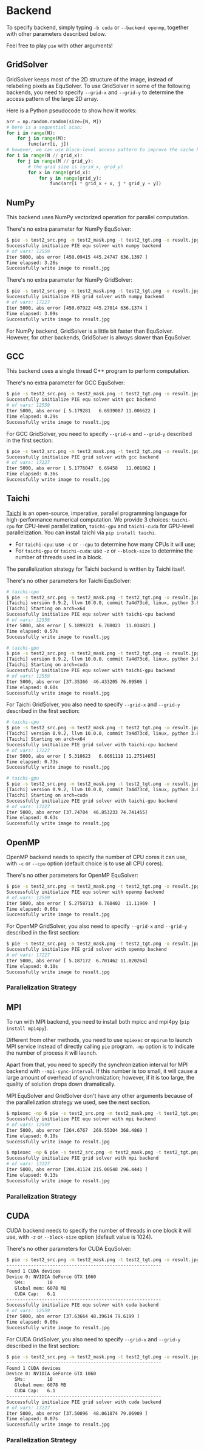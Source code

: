 # Backend

To specify backend, simply typing `-b cuda` or `--backend openmp`, together with other parameters described below.

Feel free to play `pie` with other arguments!

## GridSolver

GridSolver keeps most of the 2D structure of the image, instead of relabeling pixels as EquSolver. To use GridSolver in some of the following backends, you need to specify `--grid-x` and `--grid-y` to determine the access pattern of the large 2D array.

Here is a Python pseudocode to show how it works:

```python
arr = np.random.random(size=[N, M])
# here is a sequential scan:
for i in range(N):
    for j in range(M):
        func(arr[i, j])
# however, we can use block-level access pattern to improve the cache hit rate:
for i in range(N // grid_x):
    for j in range(M // grid_y):
        # the grid size is (grid_x, grid_y)
        for x in range(grid_x):
            for y in range(grid_y):
                func(arr[i * grid_x + x, j * grid_y + y])
```

## NumPy

This backend uses NumPy vectorized operation for parallel computation.

There's no extra parameter for NumPy EquSolver:

```bash
$ pie -s test2_src.png -m test2_mask.png -t test2_tgt.png -o result.jpg -h1 130 -w1 130 -n 5000 -g src -b numpy --method equ
Successfully initialize PIE equ solver with numpy backend
# of vars: 12559
Iter 5000, abs error [450.09415 445.24747 636.1397 ]
Time elapsed: 3.26s
Successfully write image to result.jpg
```

There's no extra parameter for NumPy GridSolver:

```bash
$ pie -s test2_src.png -m test2_mask.png -t test2_tgt.png -o result.jpg -h1 130 -w1 130 -n 5000 -g src -b numpy --method grid
Successfully initialize PIE grid solver with numpy backend
# of vars: 17227
Iter 5000, abs error [450.07922 445.27014 636.1374 ]
Time elapsed: 3.09s
Successfully write image to result.jpg
```

For NumPy backend, GridSolver is a little bit faster than EquSolver. However, for other backends, GridSolver is always slower than EquSolver.

## GCC

This backend uses a single thread C++ program to perform computation.

There's no extra parameter for GCC EquSolver:

```bash
$ pie -s test2_src.png -m test2_mask.png -t test2_tgt.png -o result.jpg -h1 130 -w1 130 -n 5000 -g src -b gcc --method equ
Successfully initialize PIE equ solver with gcc backend
# of vars: 12559
Iter 5000, abs error [ 5.179281   6.6939087 11.006622 ]
Time elapsed: 0.29s
Successfully write image to result.jpg
```

For GCC GridSolver, you need to specify `--grid-x` and `--grid-y` described in the first section:

```bash
$ pie -s test2_src.png -m test2_mask.png -t test2_tgt.png -o result.jpg -h1 130 -w1 130 -n 5000 -g src -b gcc --method grid --grid-x 8 --grid-y 8
Successfully initialize PIE grid solver with gcc backend
# of vars: 17227
Iter 5000, abs error [ 5.1776047  6.69458   11.001862 ]
Time elapsed: 0.36s
Successfully write image to result.jpg
```

## Taichi

[Taichi](https://github.com/taichi-dev/taichi) is an open-source, imperative, parallel programming language for high-performance numerical computation. We provide 3 choices: `taichi-cpu` for CPU-level parallelization, `taichi-gpu` and `taichi-cuda` for GPU-level parallelization. You can install taichi via `pip install taichi`.

- For `taichi-cpu`: use `-c` or `--cpu` to determine how many CPUs it will use;
- For `taichi-gpu` or `taichi-cuda`: use `-z` or `--block-size` to determine the number of threads used in a block.

The parallelization strategy for Taichi backend is written by Taichi itself.

There's no other parameters for Taichi EquSolver:

```bash
# taichi-cpu
$ pie -s test2_src.png -m test2_mask.png -t test2_tgt.png -o result.jpg -h1 130 -w1 130 -n 5000 -g src -b taichi-cpu --method equ -c 6 
[Taichi] version 0.9.2, llvm 10.0.0, commit 7a4d73cd, linux, python 3.8.10
[Taichi] Starting on arch=x64
Successfully initialize PIE equ solver with taichi-cpu backend
# of vars: 12559
Iter 5000, abs error [ 5.1899223  6.708023  11.034821 ]
Time elapsed: 0.57s
Successfully write image to result.jpg
```

```bash
# taichi-gpu
$ pie -s test2_src.png -m test2_mask.png -t test2_tgt.png -o result.jpg -h1 130 -w1 130 -n 5000 -g src -b taichi-gpu --method equ -z 1024
[Taichi] version 0.9.2, llvm 10.0.0, commit 7a4d73cd, linux, python 3.8.10
[Taichi] Starting on arch=cuda
Successfully initialize PIE equ solver with taichi-gpu backend
# of vars: 12559
Iter 5000, abs error [37.35366  46.433205 76.09506 ]
Time elapsed: 0.60s
Successfully write image to result.jpg
```

For Taichi GridSolver, you also need to specify `--grid-x` and `--grid-y` described in the first section:

```bash
# taichi-cpu
$ pie -s test2_src.png -m test2_mask.png -t test2_tgt.png -o result.jpg -h1 130 -w1 130 -n 5000 -g src -b taichi-cpu --method grid --grid-x 16 --grid-y 16 -c 12
[Taichi] version 0.9.2, llvm 10.0.0, commit 7a4d73cd, linux, python 3.8.10
[Taichi] Starting on arch=x64
Successfully initialize PIE grid solver with taichi-cpu backend
# of vars: 17227
Iter 5000, abs error [ 5.310623   6.8661118 11.2751465]
Time elapsed: 0.73s
Successfully write image to result.jpg
```

```bash
# taichi-gpu
$ pie -s test2_src.png -m test2_mask.png -t test2_tgt.png -o result.jpg -h1 130 -w1 130 -n 5000 -g src -b taichi-gpu --method grid --grid-x 8 --grid-y 8 -z 64 
[Taichi] version 0.9.2, llvm 10.0.0, commit 7a4d73cd, linux, python 3.8.10
[Taichi] Starting on arch=cuda
Successfully initialize PIE grid solver with taichi-gpu backend
# of vars: 17227
Iter 5000, abs error [37.74704  46.853233 74.741455]
Time elapsed: 0.63s
Successfully write image to result.jpg
```

## OpenMP

OpenMP backend needs to specify the number of CPU cores it can use, with `-c` or `--cpu` option (default choice is to use all CPU cores).

There's no other parameters for OpenMP EquSolver:

```bash
$ pie -s test2_src.png -m test2_mask.png -t test2_tgt.png -o result.jpg -h1 130 -w1 130 -n 5000 -g src -b openmp --method equ -c 6
Successfully initialize PIE equ solver with openmp backend
# of vars: 12559
Iter 5000, abs error [ 5.2758713  6.768402  11.11969  ]
Time elapsed: 0.06s
Successfully write image to result.jpg
```

For OpenMP GridSolver, you also need to specify `--grid-x` and `--grid-y` described in the first section:

```bash
$ pie -s test2_src.png -m test2_mask.png -t test2_tgt.png -o result.jpg -h1 130 -w1 130 -n 5000 -g src -b openmp --method grid --grid-x 8 --grid-y 8 -c 6
Successfully initialize PIE grid solver with openmp backend
# of vars: 17227
Iter 5000, abs error [ 5.187172  6.701462 11.020264]
Time elapsed: 0.10s
Successfully write image to result.jpg
```

### Parallelization Strategy



## MPI

To run with MPI backend, you need to install both mpicc and mpi4py (`pip install mpi4py`).

Different from other methods, you need to use `mpiexec` or `mpirun` to launch MPI service instead of directly calling `pie` program. `-np` option is to indicate the number of process it will launch.

Apart from that, you need to specify the synchronization interval for MPI backend with `--mpi-sync-interval`. If this number is too small, it will cause a large amount of overhead of synchronization; however, if it is too large, the quality of solution drops down dramatically.

MPI EquSolver and GridSolver don't have any other arguments because of the parallelization strategy we used, see the next section.

```bash
$ mpiexec -np 6 pie -s test2_src.png -m test2_mask.png -t test2_tgt.png -o result.jpg -h1 130 -w1 130 -n 5000 -g src -b mpi --method equ --mpi-sync-interval 100 
Successfully initialize PIE equ solver with mpi backend
# of vars: 12559
Iter 5000, abs error [264.6767  269.55304 368.4869 ]
Time elapsed: 0.10s
Successfully write image to result.jpg
```

```bash
$ mpiexec -np 6 pie -s test2_src.png -m test2_mask.png -t test2_tgt.png -o result.jpg -h1 130 -w1 130 -n 5000 -g src -b mpi --method grid --mpi-sync-interval 100
Successfully initialize PIE grid solver with mpi backend
# of vars: 17227
Iter 5000, abs error [204.41124 215.00548 296.4441 ]
Time elapsed: 0.13s
Successfully write image to result.jpg
```

### Parallelization Strategy



## CUDA

CUDA backend needs to specify the number of threads in one block it will use, with `-z` or `--block-size` option (default value is 1024).

There's no other parameters for CUDA EquSolver:

```bash
$ pie -s test2_src.png -m test2_mask.png -t test2_tgt.png -o result.jpg -h1 130 -w1 130 -n 5000 -g src -b cuda --method equ -z 256
---------------------------------------------------------
Found 1 CUDA devices
Device 0: NVIDIA GeForce GTX 1060
   SMs:        10
   Global mem: 6078 MB
   CUDA Cap:   6.1
---------------------------------------------------------
Successfully initialize PIE equ solver with cuda backend
# of vars: 12559
Iter 5000, abs error [37.63664 48.39614 79.6199 ]
Time elapsed: 0.06s
Successfully write image to result.jpg
```

For CUDA GridSolver, you also need to specify `--grid-x` and `--grid-y` described in the first section:

```bash
$ pie -s test2_src.png -m test2_mask.png -t test2_tgt.png -o result.jpg -h1 130 -w1 130 -n 5000 -g src -b cuda --method grid --grid-x 4 --grid-y 128 -z 1024
---------------------------------------------------------
Found 1 CUDA devices
Device 0: NVIDIA GeForce GTX 1060
   SMs:        10
   Global mem: 6078 MB
   CUDA Cap:   6.1
---------------------------------------------------------
Successfully initialize PIE grid solver with cuda backend
# of vars: 17227
Iter 5000, abs error [37.50096  48.061874 79.06909 ]
Time elapsed: 0.07s
Successfully write image to result.jpg
```

### Parallelization Strategy

